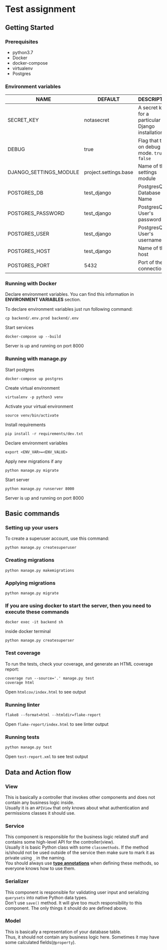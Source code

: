 # Test assignment

## Getting Started

### Prerequisites

- python3.7
- Docker
- docker-compose
- virtualenv
- Postgres

### Environment variables

| NAME                  | DEFAULT              | DESCRIPTION                                        |
| --------------------- | ---------            | -------------------------------------------------- |
| SECRET_KEY            | notasecret           | A secret key for a particular Django installation. |
| DEBUG                 | true                 | Flag that turns on debug mode. `true` or `false`   |
| DJANGO_SETTINGS_MODULE| project.settings.base     | Name of the settings module                        |
| POSTGRES_DB           | test_django               | PostgresQL Database Name                           |
| POSTGRES_PASSWORD     | test_django             | PostgresQL  User's password                        |
| POSTGRES_USER         | test_django             | PostgresQL  User's username                        |
| POSTGRES_HOST         | test_django             | Name of the host                                   |
| POSTGRES_PORT         | 5432                 | Port of the connection                             |

### Running with Docker

Declare environment variables. You can find this information in **ENVIRONMENT VARIABLES** section.


To declare environment variables just run following command:



```
cp backend/.env.prod backend/.env
```

Start services  
```
docker-compose up --build
```

Server is up and running on port 8000

### Running with manage.py

Start postgres  
```
docker-compose up postgres
```

Create virtual environment  
```
virtualenv -p python3 venv
```

Activate your virtual environment  
```
source venv/bin/activate
```

Install requirements  
```
pip install -r requirements/dev.txt
```

Declare environment variables  
```
export <ENV_VAR>=<ENV_VALUE>
```

Apply new migrations if any  
```
python manage.py migrate
```

Start server  
```
python manage.py runserver 8000
```

Server is up and running on port 8000


## Basic commands

### Setting up your users

To create a superuser account, use this command:  
```
python manage.py createsuperuser
```

### Creating migrations
 
```
python manage.py makemigrations
```

### Applying migrations
 
```
python manage.py migrate
```

### If you are using docker to start the server, then you need to execute these commands

```
docker exec -it backend sh
```

inside docker terminal

```commandline
python manage.py createsuperser
```

### Test coverage

To run the tests, check your coverage, and generate an HTML coverage report:
```
coverage run --source='.' manage.py test
coverage html
```
Open `htmlcov/index.html` to see output

### Running linter

```
flake8 --format=html --htmldir=flake-report
```
Open `flake-report/index.html` to see linter output

### Running tests

```
python manage.py test
```
Open `test-report.xml` to see test output


## Data and Action flow

### View
This is basically a controller that invokes other components 
and does not contain any business logic inside.  
Usually it is an `APIView` that only knows about what authentication 
and permissions classes it should use.

### Service
This component is responsible for the business logic related stuff 
and contains some high-level API for the controller(view).  
Usually it is basic Python class with some `classmethods`.
If the method is/should not be used outside of the service
then make sure to mark it as private using `_` in the naming.  
You should always use [**type annotations**](https://docs.python.org/3/library/typing.html) when defining these methods, 
so everyone knows how to use them.

### Serializer
This component is responsible for validating user input and serializing `querysets` into native Python data types.  
Don't use `save()` method. It will give too much responsibility to this component. The only things it should do
are defined above. 

### Model
This is basically a representation of your database table.  
Thus, it should not contain any business logic here. Sometimes it may have some calculated fields(`@property`).
